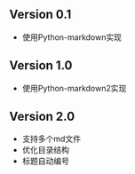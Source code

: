 ## Version 0.1

- 使用Python-markdown实现

## Version 1.0

- 使用Python-markdown2实现

## Version 2.0

- 支持多个md文件
- 优化目录结构
- 标题自动编号